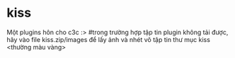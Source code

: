 # kiss
Một plugins hôn cho c3c :>
#trong trường hợp tập tin plugin không tải được, hãy vào file kiss.zip/images để lấy ảnh và nhét vô tập tin thư mục kiss <thường màu vàng>
